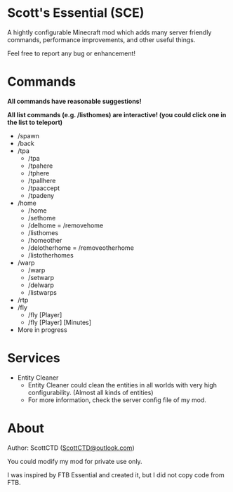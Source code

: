 # Scott's Essential (SCE)

A hightly configurable Minecraft mod which adds many server friendly commands, performance improvements, and other useful things.

Feel free to report any bug or enhancement!

# Commands

**All commands have reasonable suggestions!**

**All list commands (e.g. /listhomes) are interactive! (you could click one in the list to teleport)**

- /spawn
- /back
- /tpa
    - /tpa
    - /tpahere
    - /tphere
    - /tpallhere
    - /tpaaccept
    - /tpadeny
- /home
    - /home
    - /sethome
    - /delhome = /removehome
    - /listhomes
    - /homeother
    - /delotherhome = /removeotherhome
    - /listotherhomes
- /warp
    - /warp
    - /setwarp
    - /delwarp
    - /listwarps
- /rtp
- /fly
    - /fly [Player]
    - /fly [Player] [Minutes]
- More in progress
  
# Services

- Entity Cleaner
  - Entity Cleaner could clean the entities in all worlds with very high configurability. (Almost all kinds of entities) 
  - For more information, check the server config file of my mod.

# About

Author: ScottCTD (ScottCTD@outlook.com)

You could modify my mod for private use only.

I was inspired by FTB Essential and created it, but I did not copy code from FTB.